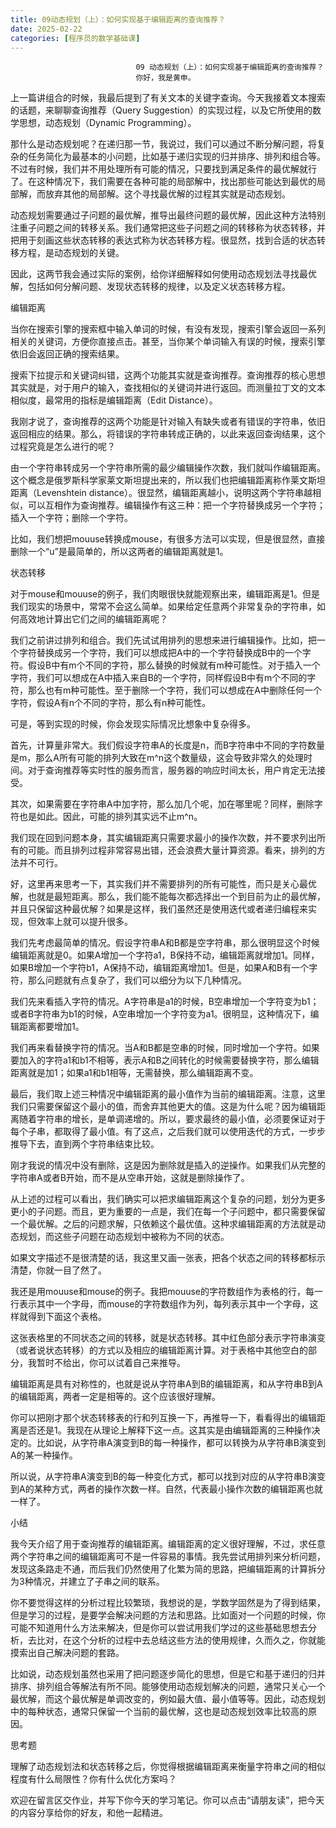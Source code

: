 ```yaml
---
title: 09动态规划（上）：如何实现基于编辑距离的查询推荐？
date: 2025-02-22
categories: [程序员的数学基础课]
---
```

```text
                            09 动态规划（上）：如何实现基于编辑距离的查询推荐？
                            你好，我是黄申。
```

上一篇讲组合的时候，我最后提到了有关文本的关键字查询。今天我接着文本搜索的话题，来聊聊查询推荐（Query Suggestion）的实现过程，以及它所使用的数学思想，动态规划（Dynamic Programming）。

那什么是动态规划呢？在递归那一节，我说过，我们可以通过不断分解问题，将复杂的任务简化为最基本的小问题，比如基于递归实现的归并排序、排列和组合等。不过有时候，我们并不用处理所有可能的情况，只要找到满足条件的最优解就行了。在这种情况下，我们需要在各种可能的局部解中，找出那些可能达到最优的局部解，而放弃其他的局部解。这个寻找最优解的过程其实就是动态规划。

动态规划需要通过子问题的最优解，推导出最终问题的最优解，因此这种方法特别注重子问题之间的转移关系。我们通常把这些子问题之间的转移称为状态转移，并把用于刻画这些状态转移的表达式称为状态转移方程。很显然，找到合适的状态转移方程，是动态规划的关键。

因此，这两节我会通过实际的案例，给你详细解释如何使用动态规划法寻找最优解，包括如何分解问题、发现状态转移的规律，以及定义状态转移方程。

编辑距离

当你在搜索引擎的搜索框中输入单词的时候，有没有发现，搜索引擎会返回一系列相关的关键词，方便你直接点击。甚至，当你某个单词输入有误的时候，搜索引擎依旧会返回正确的搜索结果。



搜索下拉提示和关键词纠错，这两个功能其实就是查询推荐。查询推荐的核心思想其实就是，对于用户的输入，查找相似的关键词并进行返回。而测量拉丁文的文本相似度，最常用的指标是编辑距离（Edit Distance）。

我刚才说了，查询推荐的这两个功能是针对输入有缺失或者有错误的字符串，依旧返回相应的结果。那么，将错误的字符串转成正确的，以此来返回查询结果，这个过程究竟是怎么进行的呢？

由一个字符串转成另一个字符串所需的最少编辑操作次数，我们就叫作编辑距离。这个概念是俄罗斯科学家莱文斯坦提出来的，所以我们也把编辑距离称作莱文斯坦距离（Levenshtein distance）。很显然，编辑距离越小，说明这两个字符串越相似，可以互相作为查询推荐。编辑操作有这三种：把一个字符替换成另一个字符；插入一个字符；删除一个字符。

比如，我们想把mouuse转换成mouse，有很多方法可以实现，但是很显然，直接删除一个“u”是最简单的，所以这两者的编辑距离就是1。

状态转移

对于mouse和mouuse的例子，我们肉眼很快就能观察出来，编辑距离是1。但是我们现实的场景中，常常不会这么简单。如果给定任意两个非常复杂的字符串，如何高效地计算出它们之间的编辑距离呢？

我们之前讲过排列和组合。我们先试试用排列的思想来进行编辑操作。比如，把一个字符替换成另一个字符，我们可以想成把A中的一个字符替换成B中的一个字符。假设B中有m个不同的字符，那么替换的时候就有m种可能性。对于插入一个字符，我们可以想成在A中插入来自B的一个字符，同样假设B中有m个不同的字符，那么也有m种可能性。至于删除一个字符，我们可以想成在A中删除任何一个字符，假设A有n个不同的字符，那么有n种可能性。

可是，等到实现的时候，你会发现实际情况比想象中复杂得多。

首先，计算量非常大。我们假设字符串A的长度是n，而B字符串中不同的字符数量是m，那么A所有可能的排列大致在m^n这个数量级，这会导致非常久的处理时间。对于查询推荐等实时性的服务而言，服务器的响应时间太长，用户肯定无法接受。

其次，如果需要在字符串A中加字符，那么加几个呢，加在哪里呢？同样，删除字符也是如此。因此，可能的排列其实远不止m^n。

我们现在回到问题本身，其实编辑距离只需要求最小的操作次数，并不要求列出所有的可能。而且排列过程非常容易出错，还会浪费大量计算资源。看来，排列的方法并不可行。

好，这里再来思考一下，其实我们并不需要排列的所有可能性，而只是关心最优解，也就是最短距离。那么，我们能不能每次都选择出一个到目前为止的最优解，并且只保留这种最优解？如果是这样，我们虽然还是使用迭代或者递归编程来实现，但效率上就可以提升很多。

我们先考虑最简单的情况。假设字符串A和B都是空字符串，那么很明显这个时候编辑距离就是0。如果A增加一个字符a1，B保持不动，编辑距离就增加1。同样，如果B增加一个字符b1，A保持不动，编辑距离增加1。但是，如果A和B有一个字符，那么问题就有点复杂了，我们可以细分为以下几种情况。

我们先来看插入字符的情况。A字符串是a1的时候，B空串增加一个字符变为b1；或者B字符串为b1的时候，A空串增加一个字符变为a1。很明显，这种情况下，编辑距离都要增加1。

我们再来看替换字符的情况。当A和B都是空串的时候，同时增加一个字符。如果要加入的字符a1和b1不相等，表示A和B之间转化的时候需要替换字符，那么编辑距离就是加1；如果a1和b1相等，无需替换，那么编辑距离不变。

最后，我们取上述三种情况中编辑距离的最小值作为当前的编辑距离。注意，这里我们只需要保留这个最小的值，而舍弃其他更大的值。这是为什么呢？因为编辑距离随着字符串的增长，是单调递增的。所以，要求最终的最小值，必须要保证对于每个子串，都取得了最小值。有了这点，之后我们就可以使用迭代的方式，一步步推导下去，直到两个字符串结束比较。

刚才我说的情况中没有删除，这是因为删除就是插入的逆操作。如果我们从完整的字符串A或者B开始，而不是从空串开始，这就是删除操作了。

从上述的过程可以看出，我们确实可以把求编辑距离这个复杂的问题，划分为更多更小的子问题。而且，更为重要的一点是，我们在每一个子问题中，都只需要保留一个最优解。之后的问题求解，只依赖这个最优值。这种求编辑距离的方法就是动态规划，而这些子问题在动态规划中被称为不同的状态。

如果文字描述不是很清楚的话，我这里又画一张表，把各个状态之间的转移都标示清楚，你就一目了然了。

我还是用mouuse和mouse的例子。我把mouuse的字符数组作为表格的行，每一行表示其中一个字母，而mouse的字符数组作为列，每列表示其中一个字母，这样就得到下面这个表格。



这张表格里的不同状态之间的转移，就是状态转移。其中红色部分表示字符串演变（或者说状态转移）的方式以及相应的编辑距离计算。对于表格中其他空白的部分，我暂时不给出，你可以试着自己来推导。

编辑距离是具有对称性的，也就是说从字符串A到B的编辑距离，和从字符串B到A的编辑距离，两者一定是相等的。这个应该很好理解。

你可以把刚才那个状态转移表的行和列互换一下，再推导一下，看看得出的编辑距离是否还是1。我现在从理论上解释下这一点。这其实是由编辑距离的三种操作决定的。比如说，从字符串A演变到B的每一种操作，都可以转换为从字符串B演变到A的某一种操作。



所以说，从字符串A演变到B的每一种变化方式，都可以找到对应的从字符串B演变到A的某种方式，两者的操作次数一样。自然，代表最小操作次数的编辑距离也就一样了。

小结

我今天介绍了用于查询推荐的编辑距离。编辑距离的定义很好理解，不过，求任意两个字符串之间的编辑距离可不是一件容易的事情。我先尝试用排列来分析问题，发现这条路走不通，而后我们仍然使用了化繁为简的思路，把编辑距离的计算拆分为3种情况，并建立了子串之间的联系。

你不要觉得这样的分析过程比较繁琐，我想说的是，学数学固然是为了得到结果，但是学习的过程，是要学会解决问题的方法和思路。比如面对一个问题的时候，你可能不知道用什么方法来解决，但是你可以尝试用我们学过的这些基础思想去分析，去比对，在这个分析的过程中去总结这些方法的使用规律，久而久之，你就能摸索出自己解决问题的套路。

比如说，动态规划虽然也采用了把问题逐步简化的思想，但是它和基于递归的归并排序、排列组合等解法有所不同。能够使用动态规划解决的问题，通常只关心一个最优解，而这个最优解是单调改变的，例如最大值、最小值等等。因此，动态规划中的每种状态，通常只保留一个当前的最优解，这也是动态规划效率比较高的原因。



思考题

理解了动态规划法和状态转移之后，你觉得根据编辑距离来衡量字符串之间的相似程度有什么局限性？你有什么优化方案吗？

欢迎在留言区交作业，并写下你今天的学习笔记。你可以点击“请朋友读”，把今天的内容分享给你的好友，和他一起精进。

                        
                        
                            